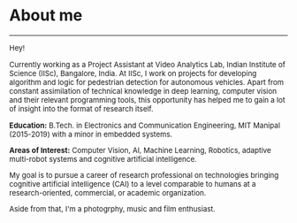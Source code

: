# About me
---
<p align="justify">
<font size="-1">Hey!<br>
<p>Currently working as a Project Assistant at Video Analytics Lab, Indian Institute of Science (IISc), Bangalore, India. At IISc, I work on projects for developing algorithm and logic for pedestrian detection for autonomous vehicles. Apart from constant assimilation of technical knowledge in deep learning, computer vision and their relevant programming tools, this opportunity has helped me to gain a lot of insight into the format of research itself. </p>

<p><b>Education:</b> B.Tech. in Electronics and Communication Engineering, MIT Manipal (2015-2019) with a minor in embedded systems.</p>

<p><b>Areas of Interest:</b> Computer Vision, AI, Machine Learning, Robotics, adaptive multi-robot systems and cognitive artificial intelligence.</p> 

<p>My goal is to pursue a career of research professional on technologies bringing cognitive artificial intelligence (CAI) to a level comparable to humans at a research-oriented, commercial, or academic organization.</p>

<p>Aside from that, I'm a photogrphy, music and film enthusiast.</p>
